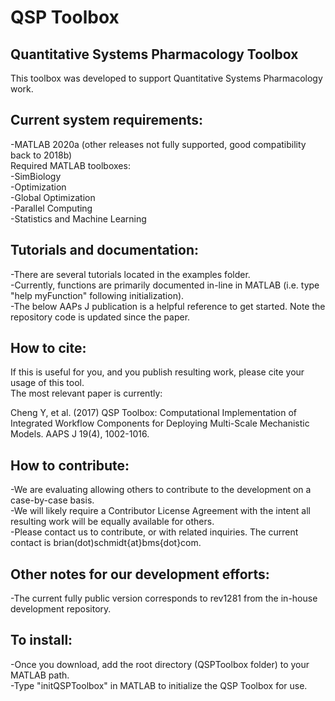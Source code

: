 QSP Toolbox
=============
Quantitative Systems Pharmacology Toolbox
-------------

This toolbox was developed to support Quantitative Systems Pharmacology work.

## Current system requirements:
-MATLAB 2020a (other releases not fully supported, good compatibility back to 2018b)  
 Required MATLAB toolboxes:  
  -SimBiology  
  -Optimization  
  -Global Optimization  
  -Parallel Computing  
  -Statistics and Machine Learning  

## Tutorials and documentation:
-There are several tutorials located in the examples folder.  
-Currently, functions are primarily documented in-line in MATLAB (i.e. type "help myFunction" following initialization).  
-The below AAPs J publication is a helpful reference to get started.  Note the repository code is updated since the paper.

## How to cite:
If this is useful for you, and you publish resulting work, please cite your usage of this tool.  
The most relevant paper is currently:

Cheng Y, et al. (2017) QSP Toolbox: Computational Implementation of Integrated 
Workflow Components for Deploying Multi-Scale Mechanistic Models.  AAPS J 19(4), 1002-1016.

## How to contribute:
-We are evaluating allowing others to contribute to the development on a case-by-case basis.  
-We will likely require a Contributor License Agreement with the intent all resulting work will be equally available for others.  
-Please contact us to contribute, or with related inquiries.  The current contact is brian(dot)schmidt{at}bms{dot}com.

## Other notes for our development efforts:
-The current fully public version corresponds to rev1281 from the in-house development repository.

## To install:
-Once you download, add the root directory (QSPToolbox folder) to your MATLAB path.  
-Type "initQSPToolbox" in MATLAB to initialize the QSP Toolbox for use.
